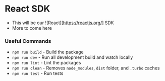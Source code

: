 # React SDK

- This will be our !(React)[https://reactjs.org/] SDK
- More to come here

### Useful Commands

- `npm run build` - Build the package
- `npm run dev` - Run all development build and watch locally
- `npm run lint` - Lint the packages
- `npm run clean` - Removes `node_modules`, `dist` folder, and `.turbo` caches
- `npm run test` - Run tests